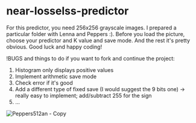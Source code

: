 # near-losselss-predictor

For this predictor, you need 256x256 grayscale images. 
I prepared a particular folder with Lenna and Peppers :).
Before you load the picture, choose your predictor and K value and save mode.
And the rest it's pretty obvious. Good luck and happy coding!


!BUGS and things to do if you want to fork and continue the project:
1. Histogram only displays positive values
2. Implement arithmetic save mode
3. Check error if it's good
4. Add a different type of fixed save (I would suggest the 9 bits one) -> really easy to implement; add/subtract 255 for the sign
5. ...

![Peppers512an - Copy](https://user-images.githubusercontent.com/72088440/177860159-73f7141f-4b66-42e4-bfe5-5098b1374609.png)
